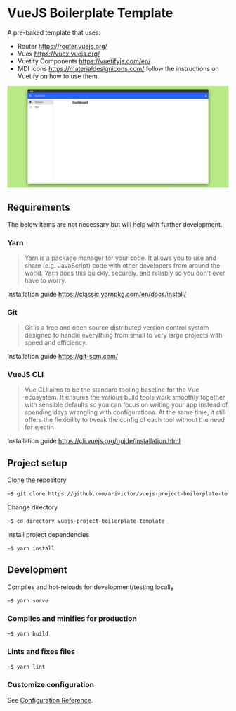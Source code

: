 # VueJS Boilerplate Template
A pre-baked template that uses:
* Router https://router.vuejs.org/
* Vuex https://vuex.vuejs.org/
* Vuetify Components https://vuetifyjs.com/en/
* MDI Icons https://materialdesignicons.com/ follow the instructions on Vuetify on how to use them.

![image](src/assets/screenshot.png "screenshot of template")

## Requirements
The below items are not necessary but will help with further development.
### Yarn
> Yarn is a package manager for your code. It allows you to use and share (e.g. JavaScript) code with other developers from around the world. Yarn does this quickly, securely, and reliably so you don’t ever have to worry.

Installation guide https://classic.yarnpkg.com/en/docs/install/

### Git
> Git is a free and open source distributed version control system designed to handle everything from small to very large projects with speed and efficiency. 

Installation guide https://git-scm.com/

### VueJS CLI
> Vue CLI aims to be the standard tooling baseline for the Vue ecosystem. It ensures the various build tools work smoothly together with sensible defaults so you can focus on writing your app instead of spending days wrangling with configurations. At the same time, it still offers the flexibility to tweak the config of each tool without the need for ejectin

Installation guide https://cli.vuejs.org/guide/installation.html
## Project setup
Clone the repository
```bash
~$ git clone https://github.com/arivictor/vuejs-project-boilerplate-template.git
```
Change directory
```bash
~$ cd directory vuejs-project-boilerplate-template
```
Install project dependencies
```
~$ yarn install
```

## Development
Compiles and hot-reloads for development/testing locally
```
~$ yarn serve
```

### Compiles and minifies for production
```
~$ yarn build
```

### Lints and fixes files
```
~$ yarn lint
```

### Customize configuration
See [Configuration Reference](https://cli.vuejs.org/config/).
